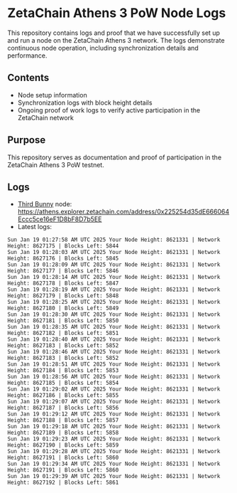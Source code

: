 # ZetaChain Athens 3 PoW Node Logs
This repository contains logs and proof that we have successfully set up and run a node on the ZetaChain Athens 3 network. The logs demonstrate continuous node operation, including synchronization details and performance.

## Contents
- Node setup information
- Synchronization logs with block height details
- Ongoing proof of work logs to verify active participation in the ZetaChain network

## Purpose
This repository serves as documentation and proof of participation in the ZetaChain Athens 3 PoW testnet.

## Logs

- [Third Bunny](https://thirdbunny.xyz/) node: https://athens.explorer.zetachain.com/address/0x225254d35dE666064Eccc5ce16eF1D8bF8D7b5EE
- Latest logs:
```
Sun Jan 19 01:27:58 AM UTC 2025 Your Node Height: 8621331 | Network Height: 8627175 | Blocks Left: 5844
Sun Jan 19 01:28:03 AM UTC 2025 Your Node Height: 8621331 | Network Height: 8627176 | Blocks Left: 5845
Sun Jan 19 01:28:09 AM UTC 2025 Your Node Height: 8621331 | Network Height: 8627177 | Blocks Left: 5846
Sun Jan 19 01:28:14 AM UTC 2025 Your Node Height: 8621331 | Network Height: 8627178 | Blocks Left: 5847
Sun Jan 19 01:28:19 AM UTC 2025 Your Node Height: 8621331 | Network Height: 8627179 | Blocks Left: 5848
Sun Jan 19 01:28:25 AM UTC 2025 Your Node Height: 8621331 | Network Height: 8627180 | Blocks Left: 5849
Sun Jan 19 01:28:30 AM UTC 2025 Your Node Height: 8621331 | Network Height: 8627181 | Blocks Left: 5850
Sun Jan 19 01:28:35 AM UTC 2025 Your Node Height: 8621331 | Network Height: 8627182 | Blocks Left: 5851
Sun Jan 19 01:28:40 AM UTC 2025 Your Node Height: 8621331 | Network Height: 8627183 | Blocks Left: 5852
Sun Jan 19 01:28:46 AM UTC 2025 Your Node Height: 8621331 | Network Height: 8627183 | Blocks Left: 5852
Sun Jan 19 01:28:51 AM UTC 2025 Your Node Height: 8621331 | Network Height: 8627184 | Blocks Left: 5853
Sun Jan 19 01:28:56 AM UTC 2025 Your Node Height: 8621331 | Network Height: 8627185 | Blocks Left: 5854
Sun Jan 19 01:29:02 AM UTC 2025 Your Node Height: 8621331 | Network Height: 8627186 | Blocks Left: 5855
Sun Jan 19 01:29:07 AM UTC 2025 Your Node Height: 8621331 | Network Height: 8627187 | Blocks Left: 5856
Sun Jan 19 01:29:12 AM UTC 2025 Your Node Height: 8621331 | Network Height: 8627188 | Blocks Left: 5857
Sun Jan 19 01:29:18 AM UTC 2025 Your Node Height: 8621331 | Network Height: 8627189 | Blocks Left: 5858
Sun Jan 19 01:29:23 AM UTC 2025 Your Node Height: 8621331 | Network Height: 8627190 | Blocks Left: 5859
Sun Jan 19 01:29:28 AM UTC 2025 Your Node Height: 8621331 | Network Height: 8627191 | Blocks Left: 5860
Sun Jan 19 01:29:34 AM UTC 2025 Your Node Height: 8621331 | Network Height: 8627191 | Blocks Left: 5860
Sun Jan 19 01:29:39 AM UTC 2025 Your Node Height: 8621331 | Network Height: 8627192 | Blocks Left: 5861
```
